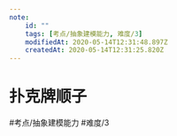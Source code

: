 ```yaml
---
note:
    id: ""
    tags: [考点/抽象建模能力, 难度/3]
    modifiedAt: 2020-05-14T12:31:48.897Z
    createdAt: 2020-05-14T12:31:25.820Z
---
```

# 扑克牌顺子
#考点/抽象建模能力 #难度/3 